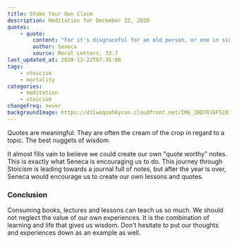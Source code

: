 ```yaml
---
title: Stake Your Own Claim
description: Meditation for December 22, 2020
quotes: 
    - quote:
        content: "For it's disgraceful for an old person, or one in sight of old age, to have only the knowledge carried in their notebooks. Zeno said this … what do you say? Cleanthes said that … what do you say? How long will you be compelled by the claims of another? Take charge and stake your own claim-something posterity will carry in its notebook."
        author: Seneca
        source: Moral Letters, 33.7
last_updated_at: 2020-12-22T07:35:00
tags:
    - stoicism
    - mortality
categories:
    - meditation
    - stoicism
changeFreq: never
backgroundImage: https://d3iwoqnah6ycun.cloudfront.net/IMG_2BD7816F5183.jpg
---
```


Quotes are meaningful. They are often the cream of the crop in regard to a topic. The best nuggets of wisdom.

It almost fills vain to believe we could create our own "quote worthy" notes. This is exactly what Seneca is encouraging 
us to do. This journey through Stoicism is leading towards a journal full of notes, but after the year is over, Seneca
would encourage us to create our own lessons and quotes.

### Conclusion

Consuming books, lectures and lessons can teach us so much. We should not neglect the value of our own experiences. It
is the combination of learning and life that gives us wisdom. Don't hesitate to put our thoughts and experiences down
as an example as well.
